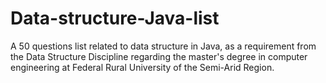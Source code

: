 # Data-structure-Java-list
 A 50 questions list related to data structure in Java, as a requirement from the Data Structure Discipline regarding the master's degree in computer engineering at Federal Rural University of the Semi-Arid Region.
